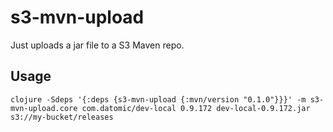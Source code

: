 # s3-mvn-upload

Just uploads a jar file to a S3 Maven repo. 

## Usage 

```shell script
clojure -Sdeps '{:deps {s3-mvn-upload {:mvn/version "0.1.0"}}}' -m s3-mvn-upload.core com.datomic/dev-local 0.9.172 dev-local-0.9.172.jar s3://my-bucket/releases
```